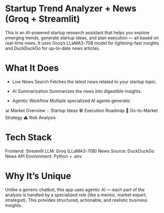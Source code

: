 # Startup Trend Analyzer + News (Groq + Streamlit)
This is an AI-powered startup research assistant that helps you explore emerging trends, generate startup ideas, and plan execution — all based on real-time news. It uses Groq’s LLaMA3-70B model for lightning-fast insights and DuckDuckGo for up-to-date news articles.

# What It Does
- Live News Search
Fetches the latest news related to your startup topic.

- AI Summarization
Summarizes the news into digestible insights.

- Agentic Workflow
Multiple specialized AI agents generate:

📊 Market Overview
💡 Startup Ideas
🛠️ Execution Roadmap
📢 Go-to-Market Strategy
⚠️ Risk Analysis

# Tech Stack
Frontend: Streamlit
LLM: Groq (LLaMA3-70B)
News Source: DuckDuckGo News API
Environment: Python + .env

# Why It’s Unique
Unlike a generic chatbot, this app uses agentic AI — each part of the analysis is handled by a specialized role (like a mentor, market expert, strategist). This provides structured, actionable, and realistic business insights.
